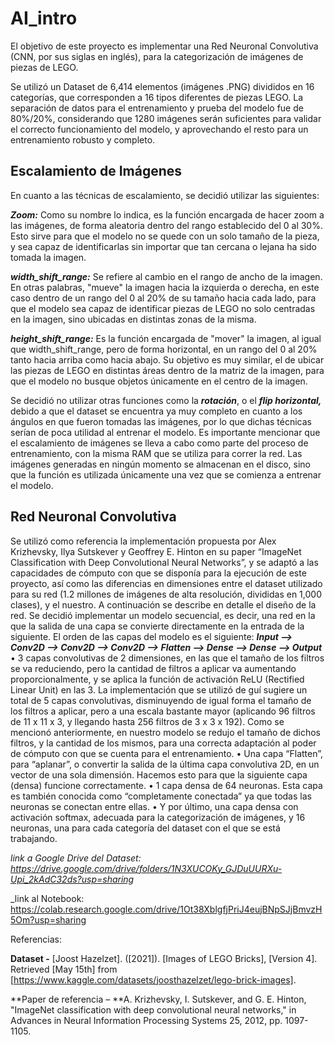 # AI_intro

El objetivo de este proyecto es implementar una Red Neuronal Convolutiva (CNN, por sus siglas en inglés), para la categorización de imágenes de piezas de LEGO.

Se utilizó un Dataset de 6,414 elementos (imágenes .PNG) divididos en 16 categorías, que corresponden a 16 tipos diferentes de piezas LEGO. La separación de datos para el entrenamiento y prueba del modelo fue de 80%/20%, considerando que 1280 imágenes serán suficientes para validar el correcto funcionamiento del modelo, y aprovechando el resto para un entrenamiento robusto y completo. 

## Escalamiento de Imágenes
En cuanto a las técnicas de escalamiento, se decidió utilizar las siguientes:

_**Zoom:**_ Como su nombre lo indica, es la función encargada de hacer zoom a las imágenes, de forma aleatoria dentro del rango establecido del 0 al 30%. Esto sirve para que el modelo no se quede con un solo tamaño de la pieza, y sea capaz de identificarlas sin importar que tan cercana o lejana ha sido tomada la imagen. 

_**width_shift_range:**_ Se refiere al cambio en el rango de ancho de la imagen. En otras palabras, "mueve" la imagen hacia la izquierda o derecha, en este caso dentro de un rango del 0 al 20% de su tamaño hacia cada lado, para que el modelo sea capaz de identificar piezas de LEGO no solo centradas en la imagen, sino ubicadas en distintas zonas de la misma. 

_**height_shift_range:**_ Es la función encargada de "mover" la imagen, al igual que width_shift_range, pero de forma horizontal, en un rango del 0 al 20% tanto hacia arriba como hacia abajo. Su objetivo es muy similar, el de ubicar las piezas de LEGO en distintas áreas dentro de la matriz de la imagen, para que el modelo no busque objetos únicamente en el centro de la imagen.

 Se decidió no utilizar otras funciones como la _**rotación**_, o el _**flip horizontal,**_ debido a que el dataset se encuentra ya muy completo en cuanto a los ángulos en que fueron tomadas las imágenes, por lo que dichas técnicas serían de poca utilidad al entrenar el modelo.
 Es importante mencionar que el escalamiento de imágenes se lleva a cabo como parte del proceso de entrenamiento, con la misma RAM que se utiliza para correr la red. Las imágenes generadas en ningún momento se almacenan en el disco, sino que la función es utilizada únicamente una vez que se comienza a entrenar el modelo.


## Red Neuronal Convolutiva
Se utilizó como referencia la implementación propuesta por Alex Krizhevsky, Ilya Sutskever y Geoffrey E. Hinton en su paper “ImageNet Classification with Deep Convolutional Neural Networks”, y se adaptó a las capacidades de cómputo con que se disponía para la ejecución de este proyecto, así como las diferencias en dimensiones entre el dataset utilizado para su red (1.2 millones de imágenes de alta resolución, divididas en 1,000 clases), y el nuestro. A continuación se describe en detalle el diseño de la red.
Se decidió implementar un modelo secuencial, es decir, una red en la que la salida de una capa se convierte directamente en la entrada de la siguiente. El orden de las capas del modelo es el siguiente:
_**Input --> Conv2D --> Conv2D --> Conv2D --> Flatten --> Dense --> Dense --> Output**_
•	3 capas convolutivas de 2 dimensiones, en las que el tamaño de los filtros se va reduciendo, pero la cantidad de filtros a aplicar va aumentando proporcionalmente, y se aplica la función de activación ReLU (Rectified Linear Unit) en las 3. 
La implementación que se utilizó de guí sugiere un total de 5 capas convolutivas, disminuyendo de igual forma el tamaño de los filtros a aplicar, pero a una escala bastante mayor (aplicando 96 filtros de 11 x 11 x 3, y llegando hasta 256 filtros de 3 x 3 x 192). Como se mencionó anteriormente, en nuestro modelo se redujo el tamaño de dichos filtros, y la cantidad de los mismos, para una correcta adaptación al poder de cómputo con que se cuenta para el entrenamiento.
•	Una capa “Flatten”, para “aplanar”, o convertir la salida de la última capa convolutiva 2D, en un vector de una sola dimensión. Hacemos esto para que la siguiente capa (densa) funcione correctamente.
•	1 capa densa de 64 neuronas. Esta capa es también conocida como “completamente conectada” ya que todas las neuronas se conectan entre ellas.
•	Y por último, una capa densa con activación softmax, adecuada para la categorización de imágenes, y 16 neuronas, una para cada categoría del dataset con el que se está trabajando.



_link a Google Drive del Dataset: https://drive.google.com/drive/folders/1N3XUCOKy_GJDuUURXu-Upi_2kAdC32ds?usp=sharing_

_link al Notebook: https://colab.research.google.com/drive/1Ot38XblgfjPriJ4eujBNpSJjBmvzH5Om?usp=sharing


Referencias:

**Dataset -** [Joost Hazelzet]. ([2021]). [Images of LEGO Bricks], [Version 4]. Retrieved [May 15th] from [https://www.kaggle.com/datasets/joosthazelzet/lego-brick-images].

**Paper de referencia – **A. Krizhevsky, I. Sutskever, and G. E. Hinton, "ImageNet classification with deep convolutional neural networks," in Advances in Neural Information Processing Systems 25, 2012, pp. 1097-1105.
